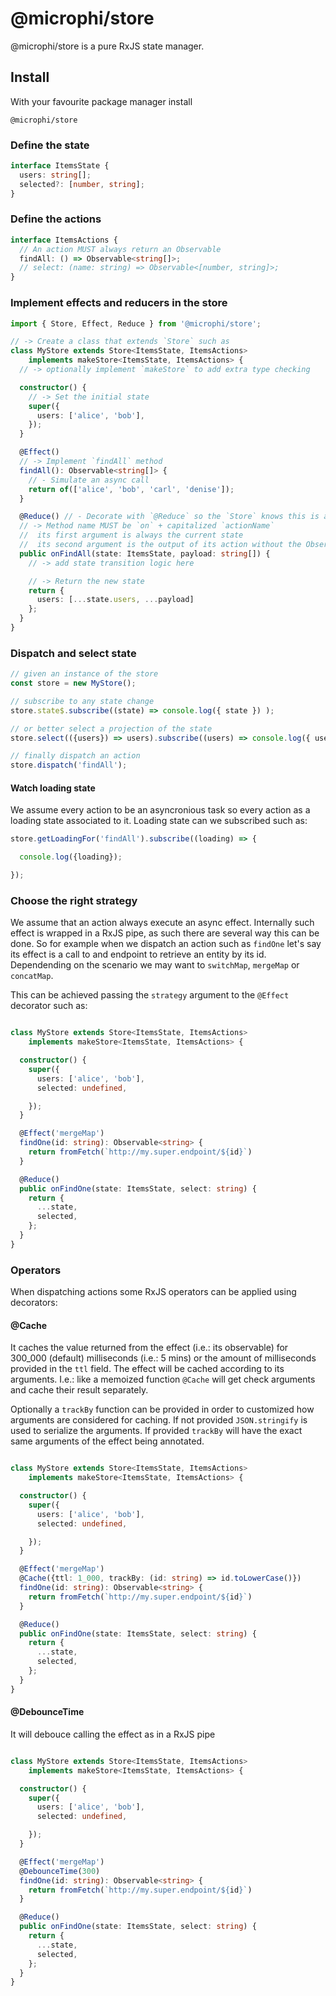 # @microphi/store

@microphi/store is a pure RxJS state manager.

## Install
With your favourite package manager install
```
@microphi/store
```

### Define the state
```typescript
interface ItemsState {
  users: string[];
  selected?: [number, string];
}
```

### Define the actions
```typescript
interface ItemsActions {
  // An action MUST always return an Observable
  findAll: () => Observable<string[]>;
  // select: (name: string) => Observable<[number, string]>;
}
```
### Implement effects and reducers in the store

```typescript
import { Store, Effect, Reduce } from '@microphi/store';

// -> Create a class that extends `Store` such as
class MyStore extends Store<ItemsState, ItemsActions>
    implements makeStore<ItemsState, ItemsActions> {
  // -> optionally implement `makeStore` to add extra type checking

  constructor() {
    // -> Set the initial state
    super({
      users: ['alice', 'bob'],
    });
  }

  @Effect()
  // -> Implement `findAll` method
  findAll(): Observable<string[]> {
    // - Simulate an async call
    return of(['alice', 'bob', 'carl', 'denise']);
  }

  @Reduce() // - Decorate with `@Reduce` so the `Store` knows this is a reducer
  // -> Method name MUST be `on` + capitalized `actionName`
  //  its first argument is always the current state
  //  its second argument is the output of its action without the Observable.
  public onFindAll(state: ItemsState, payload: string[]) {
    // -> add state transition logic here

    // -> Return the new state
    return {
      users: [...state.users, ...payload]
    };
  }
}
```

### Dispatch and select state
```typescript
// given an instance of the store
const store = new MyStore();

// subscribe to any state change
store.state$.subscribe((state) => console.log({ state }) );

// or better select a projection of the state
store.select(({users}) => users).subscribe((users) => console.log({ users }));

// finally dispatch an action
store.dispatch('findAll');

```

#### Watch loading state
We assume every action to be an asyncronious task so every action as a loading state associated to it. Loading state can we subscribed such as:
```typescript
store.getLoadingFor('findAll').subscribe((loading) => {

  console.log({loading});

});

```

### Choose the right strategy
We assume that an action always execute an async effect. Internally such effect is wrapped in a RxJS pipe, as such there are several way this can be done.
So for example when we dispatch an action such as `findOne` let's say its effect is a call to and endpoint to retrieve an entity by its id.
Dependending on the scenario we may want to `switchMap`, `mergeMap` or `concatMap`.

This can be achieved passing the `strategy` argument to the `@Effect` decorator such as:

```typescript

class MyStore extends Store<ItemsState, ItemsActions>
    implements makeStore<ItemsState, ItemsActions> {

  constructor() {
    super({
      users: ['alice', 'bob'],
      selected: undefined,

    });
  }

  @Effect('mergeMap')
  findOne(id: string): Observable<string> {
    return fromFetch(`http://my.super.endpoint/${id}`)
  }

  @Reduce()
  public onFindOne(state: ItemsState, select: string) {
    return {
      ...state,
      selected,
    };
  }
}
```

### Operators
When dispatching actions some RxJS operators can be applied using decorators:

#### @Cache
It caches the value returned from the effect (i.e.: its observable) for 300_000 (default) milliseconds (i.e.: 5 mins) or the amount of milliseconds provided in the `ttl` field.
The effect will be cached according to its arguments. I.e.: like a memoized function `@Cache` will get check arguments and cache their result separately.

Optionally a `trackBy` function can be provided in order to customized how arguments are considered for caching.
If not provided `JSON.stringify` is used to serialize the arguments.
If provided `trackBy` will have the exact same arguments of the effect being annotated.
```typescript

class MyStore extends Store<ItemsState, ItemsActions>
    implements makeStore<ItemsState, ItemsActions> {

  constructor() {
    super({
      users: ['alice', 'bob'],
      selected: undefined,

    });
  }

  @Effect('mergeMap')
  @Cache({ttl: 1_000, trackBy: (id: string) => id.toLowerCase()})
  findOne(id: string): Observable<string> {
    return fromFetch(`http://my.super.endpoint/${id}`)
  }

  @Reduce()
  public onFindOne(state: ItemsState, select: string) {
    return {
      ...state,
      selected,
    };
  }
}
```


#### @DebounceTime
It will debouce calling the effect as in a RxJS pipe

```typescript

class MyStore extends Store<ItemsState, ItemsActions>
    implements makeStore<ItemsState, ItemsActions> {

  constructor() {
    super({
      users: ['alice', 'bob'],
      selected: undefined,

    });
  }

  @Effect('mergeMap')
  @DebounceTime(300)
  findOne(id: string): Observable<string> {
    return fromFetch(`http://my.super.endpoint/${id}`)
  }

  @Reduce()
  public onFindOne(state: ItemsState, select: string) {
    return {
      ...state,
      selected,
    };
  }
}
```
